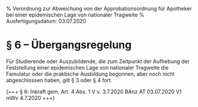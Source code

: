 % Verordnung zur Abweichung von der Approbationsordnung für Apotheker bei einer epidemischen Lage von nationaler Tragweite
% Ausfertigungsdatum: 03.07.2020
 
# § 6 – Übergangsregelung

Für Studierende oder Auszubildende, die zum Zeitpunkt der Aufhebung der Feststellung einer epidemischen Lage von nationaler Tragweite die Famulatur oder die praktische Ausbildung begonnen, aber noch nicht abgeschlossen haben, gilt § 3 oder § 4 fort.

(+++ § 6: Inkraft gem. Art. 4 Abs. 1 V v. 3.7.2020 BAnz AT 03.07.2020 V1 mWv 4.7.2020 +++)
